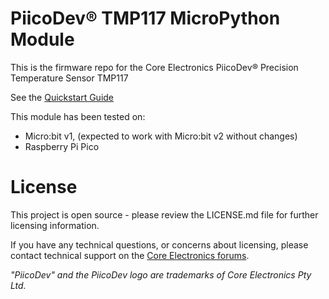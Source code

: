 # PiicoDev® TMP117 MicroPython Module

This is the firmware repo for the Core Electronics PiicoDev® Precision Temperature Sensor TMP117

See the [Quickstart Guide](https://core-electronics.com.au/tutorials/quickstart-guide-piicodev-precision-temperature-sensor-tmp117-and-micropython.html)

This module has been tested on:
 - Micro:bit v1, (expected to work with Micro:bit v2 without changes)
 - Raspberry Pi Pico

# License
This project is open source - please review the LICENSE.md file for further licensing information.

If you have any technical questions, or concerns about licensing, please contact technical support on the [Core Electronics forums](https://forum.core-electronics.com.au/).

*\"PiicoDev\" and the PiicoDev logo are trademarks of Core Electronics Pty Ltd.*
